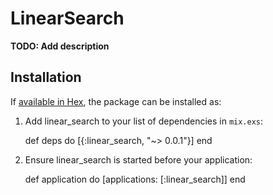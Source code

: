 # LinearSearch

**TODO: Add description**

## Installation

If [available in Hex](https://hex.pm/docs/publish), the package can be installed as:

  1. Add linear_search to your list of dependencies in `mix.exs`:

        def deps do
          [{:linear_search, "~> 0.0.1"}]
        end

  2. Ensure linear_search is started before your application:

        def application do
          [applications: [:linear_search]]
        end
